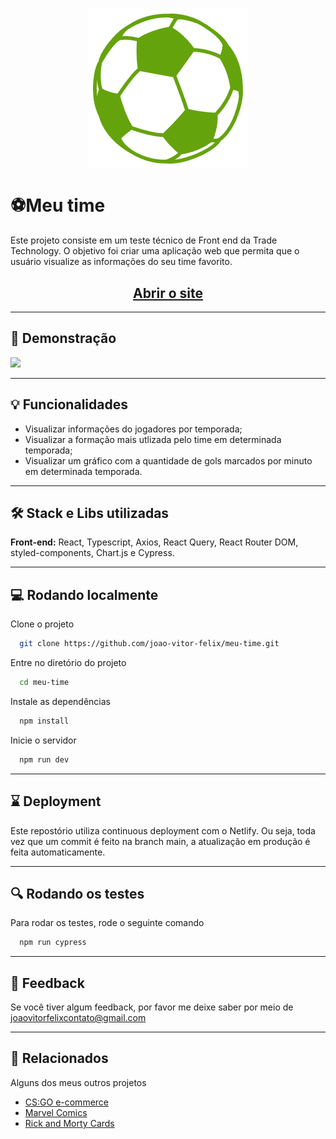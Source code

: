 <h1 align="center">
<img src="./src/assets/readme-logo.png"  align="center"/>
</h1>

# ⚽Meu time

Este projeto consiste em um teste técnico de Front end da Trade Technology. O objetivo foi criar uma aplicação web que permita que o usuário visualize as informações do seu time favorito.

<h2 align="center">
  <a href="meu-time-teste.netlify.app" target="_blank">Abrir o site</a>
</h2>

---

## 🎥 Demonstração

<img 
    src="https://imgur.com/cYN8GzY.gif"
  />

---

## 💡 Funcionalidades

- Visualizar informações do jogadores por temporada;
- Visualizar a formação mais utlizada pelo time em determinada temporada;
- Visualizar um gráfico com a quantidade de gols marcados por minuto em determinada temporada.

---

## 🛠️ Stack e Libs utilizadas

**Front-end:** React, Typescript, Axios, React Query, React Router DOM, styled-components, Chart.js e Cypress.

---

## 💻 Rodando localmente

Clone o projeto

```bash
  git clone https://github.com/joao-vitor-felix/meu-time.git
```

Entre no diretório do projeto

```bash
  cd meu-time
```

Instale as dependências

```bash
  npm install
```

Inicie o servidor

```bash
  npm run dev
```

---

## ⌛ Deployment

Este repostório utiliza continuous deployment com o Netlify. Ou seja, toda vez que um commit é feito na branch main, a atualização em produção é feita automaticamente.

---

## 🔍 Rodando os testes

Para rodar os testes, rode o seguinte comando

```bash
  npm run cypress
```

---

## 🚀 Feedback

Se você tiver algum feedback, por favor me deixe saber por meio de joaovitorfelixcontato@gmail.com

---

## 👀 Relacionados

Alguns dos meus outros projetos

- [CS:GO e-commerce](https://github.com/joao-vitor-felix/csgo-e-commerce)
- [Marvel Comics](https://github.com/joao-vitor-felix/marvel-comics)
- [Rick and Morty Cards](https://github.com/Rookie-Devs/rick-morty-cards)
